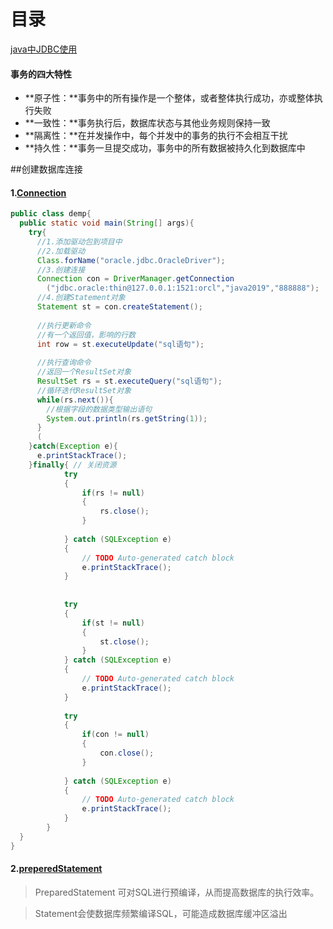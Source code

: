 # 目录





[java中JDBC使用](https://blog.csdn.net/qq_22172133/article/details/81266048)



#### 事务的四大特性

-   **原子性：**事务中的所有操作是一个整体，或者整体执行成功，亦或整体执行失败
-   **一致性：**事务执行后，数据库状态与其他业务规则保持一致
-   **隔离性：**在并发操作中，每个并发中的事务的执行不会相互干扰
-   **持久性：**事务一旦提交成功，事务中的所有数据被持久化到数据库中





##创建数据库连接

#### 1.[Connection](#目录)

```java
public class demp{
  public static void main(String[] args){
    try{
      //1.添加驱动包到项目中
      //2.加载驱动
      Class.forName("oracle.jdbc.OracleDriver");
      //3.创建连接
      Connection con = DriverManager.getConnection
        ("jdbc.oracle:thin@127.0.0.1:1521:orcl","java2019","888888");
      //4.创建Statement对象
      Statement st = con.createStatement();
      
      //执行更新命令
      //有一个返回值，影响的行数
      int row = st.executeUpdate("sql语句");
      
      //执行查询命令
      //返回一个ResultSet对象
      ResultSet rs = st.executeQuery("sql语句");
      //循环迭代ResultSet对象
      while(rs.next()){
        //根据字段的数据类型输出语句
        System.out.println(rs.getString(1));
      }
      (
    }catch(Exception e){
      e.printStackTrace();
    }finally{ // 关闭资源
			try
			{
				if(rs != null)
				{
				    rs.close();
				}
				
			} catch (SQLException e)
			{
				// TODO Auto-generated catch block
				e.printStackTrace();
			}
			
			
			try
			{
				if(st != null)
				{
				    st.close();
				}
			} catch (SQLException e)
			{
				// TODO Auto-generated catch block
				e.printStackTrace();
			}
			
			try
			{
				if(con != null)
				{
				    con.close();
				}
				
			} catch (SQLException e)
			{
				// TODO Auto-generated catch block
				e.printStackTrace();
			}
		}
  }
}
```

#### 2.[preperedStatement](#目录)

> PreparedStatement 可对SQL进行预编译，从而提高数据库的执行效率。

> Statement会使数据库频繁编译SQL，可能造成数据库缓冲区溢出